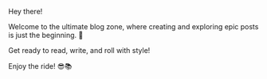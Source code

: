 Hey there!

Welcome to the ultimate blog zone, where creating and exploring epic posts is just the beginning. 🚀

Get ready to read, write, and roll with style!

Enjoy the ride! 😎📚
